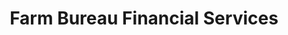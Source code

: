 ---
title: "Farm Bureau Financial Services"
url: /logan/farm-bureau-financial-services/
shop: pawnbroker
---